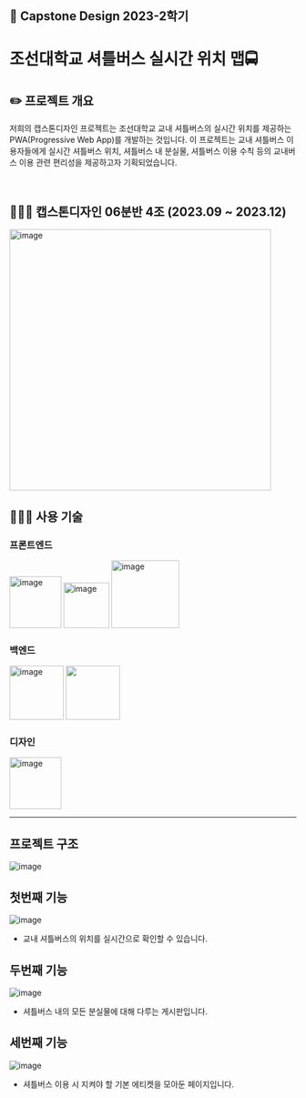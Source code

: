 <h2>📣 Capstone Design 2023-2학기</h2>

<h1>조선대학교 셔틀버스 실시간 위치 맵🚍</h1>

## ✏️ 프로젝트 개요
저희의 캡스톤디자인 프로젝트는 조선대학교 교내 셔틀버스의 실시간 위치를 제공하는 PWA(Progressive Web App)를 개발하는 것입니다. 이 프로젝트는 교내 셔틀버스 이용자들에게 실시간 셔틀버스 위치, 셔틀버스 내 분실물, 셔틀버스 이용 수칙 등의 교내버스 이용 관련 편리성을 제공하고자 기획되었습니다.

<br>

## 🧑‍🤝‍🧑 <b>캡스톤디자인 06분반 4조 (2023.09 ~ 2023.12)</b>
<img width="459" alt="image" src="https://github.com/user-attachments/assets/1afcd9af-c0bb-4f1f-80b3-aceeb1ac8269">

<br>

## 👨🏻‍💻 사용 기술
### 프론트엔드
<img width="91" alt="image" src = "https://camo.githubusercontent.com/ba1011de50d15e00988c86d9b8b63d3d648adb9f5aefe20d31a8973b7d0589dd/68747470733a2f2f696d672e736869656c64732e696f2f62616467652f48544d4c352d6635663566353f7374796c653d666c61742d737175617265266c6f676f3d48544d4c35"> <img width="80" alt="image" src = "https://camo.githubusercontent.com/00f457eed3a5aad8c0e18f43dd239a2e6b0844dc32d8597c7990bb7d70ec1244/68747470733a2f2f696d672e736869656c64732e696f2f62616467652f435353332d6635663566353f7374796c653d666c61742d737175617265266c6f676f3d43737333266c6f676f436f6c6f723d313537324236"> <img width="119" alt="image" src = "https://camo.githubusercontent.com/4f9eef6d718f6587a49776108c8dec8d69f9222cb89a34197ad885614f396dbb/68747470733a2f2f696d672e736869656c64732e696f2f62616467652f4a6176615363726970742d6635663566353f7374796c653d666c61742d737175617265266c6f676f3d4a617661536372697074">
<br>
### 백엔드
<img width="95" alt = "image" src = "https://github.com/user-attachments/assets/9703a2b1-2a78-4dc0-bd14-7dfcedc2a5f1 ">  <img width="95" src="https://github.com/user-attachments/assets/fd36ff75-eeb2-4e93-8398-076eab5a75cd">
<br>

### 디자인
<img width="91" alt="image" src = "https://camo.githubusercontent.com/fa9776c25bf79026c825effc506525b40f4f1021c29386b4cf3acf5f572054e2/68747470733a2f2f696d672e736869656c64732e696f2f62616467652f4669676d612d6635663566353f7374796c653d666c61742d737175617265266c6f676f3d6669676d61">
<br>

---
## 프로젝트 구조
![image](https://github.com/Clt689/CSU_Bus-Map/assets/115773895/bb510a38-a618-4aa5-bf4d-426177ac94fc)
  


## 첫번째 기능 
![image](https://github.com/Clt689/CSU_Bus-Map/assets/115773895/80aa58b2-317b-4240-894d-99a62d0ab162)
- 교내 셔틀버스의 위치를 실시간으로 확인할 수 있습니다.
   
 
## 두번째 기능
![image](https://github.com/Clt689/CSU_Bus-Map/assets/115773895/eb903b88-7b3b-43cd-b4ac-ef12009b7d5b)
- 셔틀버스 내의 모든 분실물에 대해 다루는 게시판입니다.
  

## 세번째 기능
![image](https://github.com/Clt689/CSU_Bus-Map/assets/115773895/7963e577-7259-4aa0-a96a-bdcf11f01959)
- 셔틀버스 이용 시 지켜야 할 기본 에티켓을 모아둔 페이지입니다. 
